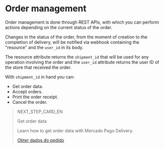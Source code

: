 # Order management

Order management is done through REST APIs, with which you can perform actions depending on the current status of the order.

Changes in the status of the order, from the moment of creation to the completion of delivery, will be notified via webhook containing the "resource" and the `user_id` in its body.

The resource attribute returns the `shipment_id` that will be used for any operation involving the order and the `user_id` attribute returns the user ID of the store that received the order.

With `shipment_id` in hand you can:

* Get order data.
* Accept orders.
* Print the order receipt.
* Cancel the order.

> NEXT_STEP_CARD_EN
>
> Get order data
>
> Learn how to get order data with Mercado Pago Delivery.
>
> [Obter dados do pedido](https://www.mercadopago[FAKER][URL][DOMAIN]/developers/en/guides/mp-delivery/order-data)
